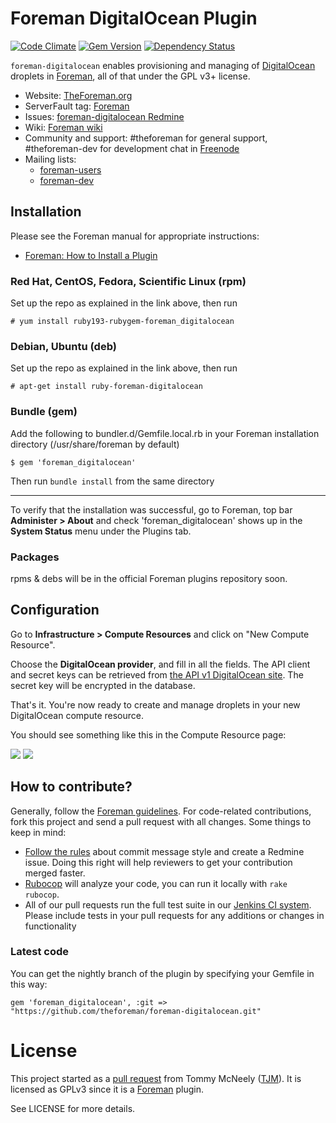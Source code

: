 # Foreman DigitalOcean Plugin

[![Code Climate](https://codeclimate.com/github/theforeman/foreman-digitalocean/badges/gpa.svg)](https://codeclimate.com/github/theforeman/foreman-digitalocean)
[![Gem Version](https://badge.fury.io/rb/foreman_digitalocean.svg)](http://badge.fury.io/rb/foreman_digitalocean)
[![Dependency Status](https://gemnasium.com/theforeman/foreman-digitalocean.svg)](https://gemnasium.com/theforeman/foreman-digitalocean)

```foreman-digitalocean``` enables provisioning and managing of [DigitalOcean](http://digitalocean.com) droplets in [Foreman](http://github.com/theforeman/foreman), all of that under the GPL v3+ license.

* Website: [TheForeman.org](http://theforeman.org)
* ServerFault tag: [Foreman](http://serverfault.com/questions/tagged/foreman)
* Issues: [foreman-digitalocean Redmine](http://projects.theforeman.org/projects/digitalocean/issues)
* Wiki: [Foreman wiki](http://projects.theforeman.org/projects/foreman/wiki/About)
* Community and support: #theforeman for general support, #theforeman-dev for development chat in [Freenode](irc.freenode.net)
* Mailing lists:
    * [foreman-users](https://groups.google.com/forum/?fromgroups#!forum/foreman-users)
    * [foreman-dev](https://groups.google.com/forum/?fromgroups#!forum/foreman-dev)

## Installation

Please see the Foreman manual for appropriate instructions:

* [Foreman: How to Install a Plugin](http://theforeman.org/manuals/latest/index.html#6.1InstallaPlugin)

### Red Hat, CentOS, Fedora, Scientific Linux (rpm)

Set up the repo as explained in the link above, then run

    # yum install ruby193-rubygem-foreman_digitalocean

### Debian, Ubuntu (deb)

Set up the repo as explained in the link above, then run

    # apt-get install ruby-foreman-digitalocean

### Bundle (gem)

Add the following to bundler.d/Gemfile.local.rb in your Foreman installation directory (/usr/share/foreman by default)

    $ gem 'foreman_digitalocean'

Then run `bundle install` from the same directory

-------------------

To verify that the installation was successful, go to Foreman, top bar **Administer > About** and check 'foreman_digitalocean' shows up in the **System Status** menu under the Plugins tab.

### Packages

rpms & debs will be in the official Foreman plugins repository soon.

## Configuration

Go to **Infrastructure > Compute Resources** and click on "New Compute Resource".

Choose the **DigitalOcean provider**, and fill in all the fields. The API client and secret keys can be retrieved from [the API v1 DigitalOcean site](https://cloud.digitalocean.com/api_access). The secret key will be encrypted in the database.

That's it. You're now ready to create and manage droplets in your new DigitalOcean compute resource.

You should see something like this in the Compute Resource page:

![](http://i.imgur.com/cyFYOWg.png)
![](http://i.imgur.com/CTedBU1.png)

## How to contribute?

Generally, follow the [Foreman guidelines](http://theforeman.org/contribute.html). For code-related contributions, fork this project and send a pull request with all changes. Some things to keep in mind:
* [Follow the rules](http://theforeman.org/contribute.html#SubmitPatches) about commit message style and create a Redmine issue. Doing this right will help reviewers to get your contribution merged faster.
* [Rubocop](https://github.com/bbatsov/rubocop) will analyze your code, you can run it locally with `rake rubocop`.
* All of our pull requests run the full test suite in our [Jenkins CI system](http://ci.theforeman.org/). Please include tests in your pull requests for any additions or changes in functionality


### Latest code

You can get the nightly branch of the plugin by specifying your Gemfile in this way:

    gem 'foreman_digitalocean', :git => "https://github.com/theforeman/foreman-digitalocean.git"

# License

This project started as a [pull request](https://github.com/theforeman/foreman/pull/1978) from Tommy McNeely ([TJM](http://github.com/tjm)). It is licensed as GPLv3 since it is a [Foreman](http://theforeman.org) plugin.

See LICENSE for more details.
